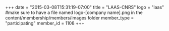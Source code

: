 +++
date = "2015-03-08T15:31:19-07:00"
title = "LAAS-CNRS"
logo = "laas" #make sure to have a file named logo-[company name].png in the content/membership/members/images folder
member_type = "participating"
member_id = 1108
+++
